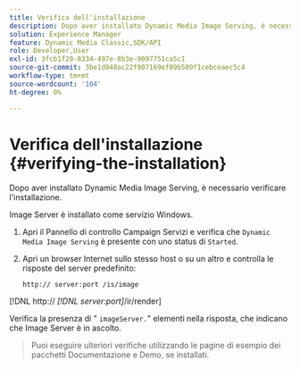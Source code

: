 ```yaml
---
title: Verifica dell'installazione
description: Dopo aver installato Dynamic Media Image Serving, è necessario verificare l'installazione.
solution: Experience Manager
feature: Dynamic Media Classic,SDK/API
role: Developer,User
exl-id: 3fcb1f20-8334-497e-8b3e-9097751ca5c1
source-git-commit: 3be1d948ac22f907169ef09b509f1cebceaec5c4
workflow-type: tm+mt
source-wordcount: '104'
ht-degree: 0%

---
```


# Verifica dell&#39;installazione {#verifying-the-installation}

Dopo aver installato Dynamic Media Image Serving, è necessario verificare l&#39;installazione.

Image Server è installato come servizio Windows.

1. Apri il Pannello di controllo Campaign Servizi e verifica che `Dynamic Media Image Serving` è presente con uno status di `Started`.
1. Apri un browser Internet sullo stesso host o su un altro e controlla le risposte del server predefinito:

   `http:// server:port /is/image`

[!DNL  http:// *[!DNL server:port]*/ir/render]

Verifica la presenza di &quot; `imageServer.`&quot; elementi nella risposta, che indicano che Image Server è in ascolto.
>Puoi eseguire ulteriori verifiche utilizzando le pagine di esempio dei pacchetti Documentazione e Demo, se installati.
